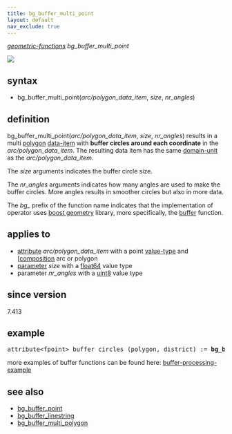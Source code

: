```yaml
---
title: bg_buffer_multi_point
layout: default
nav_exclude: true
---
```

*[geometric-functions](geometric-functions) bg_buffer_multi_point*

![](../assets/img/GUI/bg_buffer_multi_point.png)

## syntax

- bg_buffer_multi_point(*arc/polygon_data_item*, *size*, *nr_angles*)

## definition

bg_buffer_multi_point(*arc/polygon_data_item*, *size*, *nr_angles*) results in a multi [polygon](polygon) [data-item](data-item) with <B>buffer circles around each coordinate</B> in the *arc/polygon_data_item*. The resulting data item has the same [domain-unit](domain-unit) as the *arc/polygon_data_item*.

The *size* arguments indicates the buffer circle size.

The *nr_angles* arguments indicates how many angles are used to make the buffer circles. More angles results in smoother circles but also in more data.

The *bg_* prefix of the function name indicates that the implementation of operator uses [boost geometry](https://www.boost.org/doc/libs/1_80_0/libs/geometry/doc/html/index.html)
library, more specifically, the [buffer](https://www.boost.org/doc/libs/1_80_0/libs/geometry/doc/html/geometry/reference/algorithms/buffer/buffer_4.html)
function.

## applies to

- [attribute](attribute) *arc/polygon_data_item* with a point [value-type](value-type) and [[composition](composition) arc or polygon
- [parameter](parameter) *size* with a [float64](float64) value type
- parameter *nr_angles* with a [uint8](uint8) value type

## since version

7.413

## example

<pre>
attribute&lt;fpoint&gt; buffer_circles (polygon, district) := <B>bg_buffer_multi_point(</B>district/geometry, 10.0, 16b<B>)</B>;
</pre>

more examples of buffer functions can be found here: [buffer-processing-example](buffer-processing-example)

## see also

- [bg_buffer_point](bg_buffer_point)
- [bg_buffer_linestring](bg_buffer_linestring)
- [bg_buffer_multi_polygon](bg_buffer_multi_polygon)